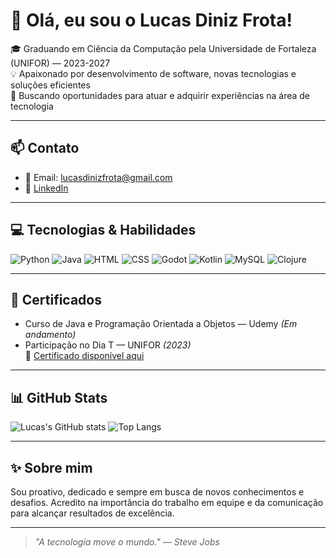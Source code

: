 # 👋 Olá, eu sou o Lucas Diniz Frota!

🎓 Graduando em Ciência da Computação pela Universidade de Fortaleza (UNIFOR) — 2023-2027  
💡 Apaixonado por desenvolvimento de software, novas tecnologias e soluções eficientes  
🎯 Buscando oportunidades para atuar e adquirir experiências na área de tecnologia

---

## 📫 Contato

- 📧 Email: [lucasdinizfrota@gmail.com](mailto:lucasdinizfrota@gmail.com)
- 💼 [LinkedIn](https://www.linkedin.com/in/lucas-diniz-04b15626b/) 

---

## 💻 Tecnologias & Habilidades

![Python](https://img.shields.io/badge/Python-3776AB?style=for-the-badge&logo=python&logoColor=white)
![Java](https://img.shields.io/badge/Java-ED8B00?style=for-the-badge&logo=java&logoColor=white)
![HTML](https://img.shields.io/badge/HTML-E34F26?style=for-the-badge&logo=html5&logoColor=white)
![CSS](https://img.shields.io/badge/CSS-1572B6?style=for-the-badge&logo=css3&logoColor=white)
![Godot](https://img.shields.io/badge/Godot-478CBF?style=for-the-badge&logo=godot-engine&logoColor=white)
![Kotlin](https://img.shields.io/badge/Kotlin-0095D5?style=for-the-badge&logo=kotlin&logoColor=white)
![MySQL](https://img.shields.io/badge/MySQL-4479A1?style=for-the-badge&logo=mysql&logoColor=white)
![Clojure](https://img.shields.io/badge/Clojure-5881D8?style=for-the-badge&logo=clojure&logoColor=white)

---

## 📜 Certificados

- Curso de Java e Programação Orientada a Objetos — Udemy *(Em andamento)*
- Participação no Dia T — UNIFOR *(2023)*  
  📄 [Certificado disponível aqui](https://drive.google.com/file/d/1Cbh8gcSZcGPUC_vJW048i21vHbh_Ab5u/view?usp=sharing)

---

## 📊 GitHub Stats

![Lucas's GitHub stats](https://github-readme-stats.vercel.app/api?username=lucasDinizF&show_icons=true&theme=dracula)
![Top Langs](https://github-readme-stats.vercel.app/api/top-langs/?username=lucasDinizF&layout=compact&theme=dracula)

---

## ✨ Sobre mim

Sou proativo, dedicado e sempre em busca de novos conhecimentos e desafios. Acredito na importância do trabalho em equipe e da comunicação para alcançar resultados de excelência.

---

> _"A tecnologia move o mundo." — Steve Jobs_

